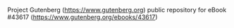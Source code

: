 Project Gutenberg (https://www.gutenberg.org) public repository for eBook #43617 (https://www.gutenberg.org/ebooks/43617)
